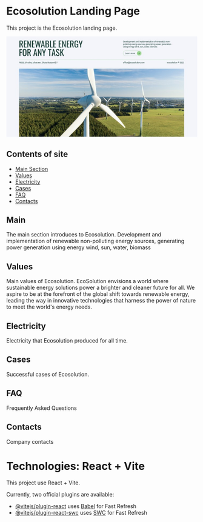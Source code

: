 # Ecosolution Landing Page

This project is the Ecosolution landing page.

<a href="https://svrphoenix.github.io/ecosolution" target="_blank" rel="noopener">
	<img src="./public/images/Screenshot.jpg" alt="Screenshot" />
</a>

## Contents of site

- [Main Section](#main)
- [Values](#values)
- [Electricity](#electricity)
- [Cases](#cases)
- [FAQ](#faq)
- [Contacts](#contacts)

## Main

The main section introduces to Ecosolution. Development and implementation of renewable
non-polluting energy sources, generating power generation using energy wind, sun, water, biomass

## Values

Main values of Ecosolution. EcoSolution envisions a world where sustainable energy solutions power a
brighter and cleaner future for all. We aspire to be at the forefront of the global shift towards
renewable energy, leading the way in innovative technologies that harness the power of nature to
meet the world's energy needs.

## Electricity

Electricity that Ecosolution produced for all time.

## Cases

Successful cases of Ecosolution.

## FAQ

Frequently Asked Questions

## Contacts

Company contacts

# Technologies: React + Vite

This project use React + Vite.

Currently, two official plugins are available:

- [@vitejs/plugin-react](https://github.com/vitejs/vite-plugin-react/blob/main/packages/plugin-react/README.md)
  uses [Babel](https://babeljs.io/) for Fast Refresh
- [@vitejs/plugin-react-swc](https://github.com/vitejs/vite-plugin-react-swc) uses
  [SWC](https://swc.rs/) for Fast Refresh
